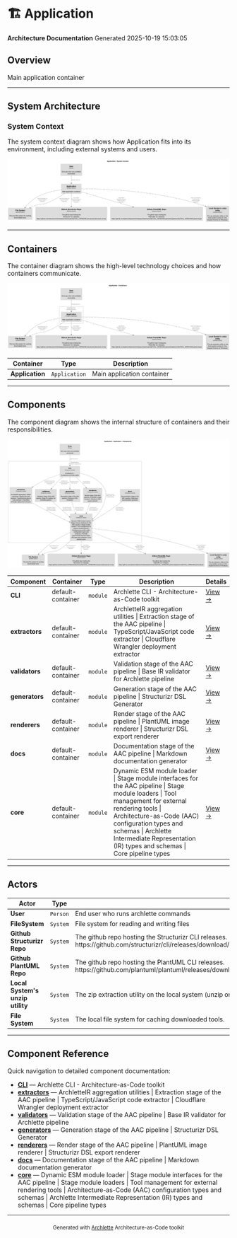 # 🏗️ Application

**Architecture Documentation**
Generated 2025-10-19 15:03:05

## Overview

Main application container

---

## System Architecture

### System Context

The system context diagram shows how Application fits into its environment, including external systems and users.

![System Context Diagram](./diagrams/structurizr-SystemContext.png)

---

## Containers

The container diagram shows the high-level technology choices and how containers communicate.

![Container Diagram](./diagrams/structurizr-Containers.png)

<table>
<thead>
<tr>
<th>Container</th>
<th>Type</th>
<th>Description</th>
</tr>
</thead>
<tbody>
<tr>
<td><strong>Application</strong></td>
<td><code>Application</code></td>
<td>Main application container</td>
</tr>
</tbody>
</table>


---

## Components

The component diagram shows the internal structure of containers and their responsibilities.

![Component Diagram](./diagrams/structurizr-Components_Application.png)

<table>
<thead>
<tr>
<th>Component</th>
<th>Container</th>
<th>Type</th>
<th>Description</th>
<th>Details</th>
</tr>
</thead>
<tbody>
<tr>
<td><strong>CLI</strong></td>
<td>default-container</td>
<td><code>module</code></td>
<td>Archlette CLI - Architecture-as-Code toolkit</td>
<td><a href="./default-container__cli.md">View →</a></td>
</tr>
<tr>
<td><strong>extractors</strong></td>
<td>default-container</td>
<td><code>module</code></td>
<td>ArchletteIR aggregation utilities | Extraction stage of the AAC pipeline | TypeScript/JavaScript code extractor | Cloudflare Wrangler deployment extractor</td>
<td><a href="./default-container__extractors.md">View →</a></td>
</tr>
<tr>
<td><strong>validators</strong></td>
<td>default-container</td>
<td><code>module</code></td>
<td>Validation stage of the AAC pipeline | Base IR validator for Archlette pipeline</td>
<td><a href="./default-container__validators.md">View →</a></td>
</tr>
<tr>
<td><strong>generators</strong></td>
<td>default-container</td>
<td><code>module</code></td>
<td>Generation stage of the AAC pipeline | Structurizr DSL Generator</td>
<td><a href="./default-container__generators.md">View →</a></td>
</tr>
<tr>
<td><strong>renderers</strong></td>
<td>default-container</td>
<td><code>module</code></td>
<td>Render stage of the AAC pipeline | PlantUML image renderer | Structurizr DSL export renderer</td>
<td><a href="./default-container__renderers.md">View →</a></td>
</tr>
<tr>
<td><strong>docs</strong></td>
<td>default-container</td>
<td><code>module</code></td>
<td>Documentation stage of the AAC pipeline | Markdown documentation generator</td>
<td><a href="./default-container__docs.md">View →</a></td>
</tr>
<tr>
<td><strong>core</strong></td>
<td>default-container</td>
<td><code>module</code></td>
<td>Dynamic ESM module loader | Stage module interfaces for the AAC pipeline | Stage module loaders | Tool management for external rendering tools | Architecture-as-Code (AAC) configuration types and schemas | Archlette Intermediate Representation (IR) types and schemas | Core pipeline types</td>
<td><a href="./default-container__core.md">View →</a></td>
</tr>
</tbody>
</table>


---

## Actors

<table>
<thead>
<tr>
<th>Actor</th>
<th>Type</th>
<th>Description</th>
</tr>
</thead>
<tbody>
<tr>
<td><strong>User</strong></td>
<td><code>Person</code></td>
<td>End user who runs archlette commands</td>
</tr>
<tr>
<td><strong>FileSystem</strong></td>
<td><code>System</code></td>
<td>File system for reading and writing files</td>
</tr>
<tr>
<td><strong>Github Structurizr Repo</strong></td>
<td><code>System</code></td>
<td>The github repo hosting the Structurizr CLI releases. https://github.com/structurizr/cli/releases/download/v${TOOL_VERSIONS.structurizr}/structurizr-cli.zip</td>
</tr>
<tr>
<td><strong>Github PlantUML Repo</strong></td>
<td><code>System</code></td>
<td>The github repo hosting the PlantUML CLI releases. https://github.com/plantuml/plantuml/releases/download/v${TOOL_VERSIONS.plantuml}/plantuml-${TOOL_VERSIONS.plantuml}.jar</td>
</tr>
<tr>
<td><strong>Local System's unzip utility</strong></td>
<td><code>System</code></td>
<td>The zip extraction utility on the local system (unzip on Unix, Expand-Archive on Windows).</td>
</tr>
<tr>
<td><strong>File System</strong></td>
<td><code>System</code></td>
<td>The local file system for caching downloaded tools.</td>
</tr>
</tbody>
</table>


---

## Component Reference

Quick navigation to detailed component documentation:

- **[CLI](./default-container__cli.md)** — Archlette CLI - Architecture-as-Code toolkit
- **[extractors](./default-container__extractors.md)** — ArchletteIR aggregation utilities | Extraction stage of the AAC pipeline | TypeScript/JavaScript code extractor | Cloudflare Wrangler deployment extractor
- **[validators](./default-container__validators.md)** — Validation stage of the AAC pipeline | Base IR validator for Archlette pipeline
- **[generators](./default-container__generators.md)** — Generation stage of the AAC pipeline | Structurizr DSL Generator
- **[renderers](./default-container__renderers.md)** — Render stage of the AAC pipeline | PlantUML image renderer | Structurizr DSL export renderer
- **[docs](./default-container__docs.md)** — Documentation stage of the AAC pipeline | Markdown documentation generator
- **[core](./default-container__core.md)** — Dynamic ESM module loader | Stage module interfaces for the AAC pipeline | Stage module loaders | Tool management for external rendering tools | Architecture-as-Code (AAC) configuration types and schemas | Archlette Intermediate Representation (IR) types and schemas | Core pipeline types

---

<div align="center">
<sub>Generated with <a href="https://github.com/architectlabs/archlette">Archlette</a> Architecture-as-Code toolkit</sub>
</div>
